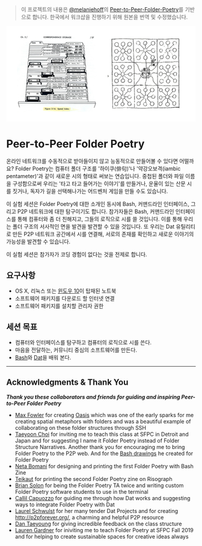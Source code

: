 > 이 프로젝트의 내용은 [@melaniehoff](https://github.com/melaniehoff)의 [Peer-to-Peer-Folder-Poetry](https://github.com/melaniehoff/Peer-to-Peer-Folder-Poetry)를 기반으로 합니다. 한국에서 워크샵을 진행하기 위해 원본을 번역 및 수정했습니다.

![](images/folder-cities.jpg)

# Peer-to-Peer Folder Poetry

온라인 네트워크를 수동적으로 받아들이지 않고 능동적으로 만들어볼 수 있다면 어떨까요? Folder Poetry는 컴퓨터 폴더 구조를 '하이쿠(俳句)'나 '약강오보격(iambic pentameter)'과 같이 새로운 시의 형태로 써보는 연습입니다. 중첩된 폴더와 파일 이름을 구성함으로써 우리는 '타고 타고 들어가는 이야기'를 만들거나, 운율이 있는 산문 시를 짓거나, 독자가 길을 선택해나가는 어드벤처 게임을 만들 수도 있습니다.

이 실험 세션은 Folder Poetry에 대한 소개인 동시에 Bash, 커맨드라인 인터페이스, 그리고 P2P 네트워크에 대한 탐구이기도 합니다. 참가자들은 Bash, 커맨드라인 인터페이스를 통해 컴퓨터와 좀 더 친해지고, 그들의 로직으로 시를 쓸 것입니다. 이를 통해 우리는 폴더 구조의 서사적인 면을 발견을 발견할 수 있을 것입니다. 또 우리는 Dat 유틸리티로 만든 P2P 네트워크 공간에서 시를 연결해, 서로의 존재를 확인하고 새로운 이야기의 가능성을 발견할 수 있습니다.

이 실험 세션은 참가자가 코딩 경험이 없다는 것을 전제로 합니다.

## 요구사항
- OS X, 리눅스 또는 [윈도우 10](https://gist.github.com/solon/4e254be6e0d2e73ef8624470fc9ca852#file-folder-poetry-setup-md)이 탑재된 노트북
- 소프트웨어 패키지를 다운로드 할 인터넷 연결
- 소프트웨어 패키지를 설치할 관리자 권한

## 세션 목표
- 컴퓨터와 인터페이스를 탐구하고 컴퓨터의 로직으로 시를 쓴다.
- 마음을 전달하는, 커뮤니티 중심의 소프트웨어를 만든다.
- [Bash](https://en.wikipedia.org/wiki/Bash_(Unix_shell))와 [Dat](https://dat.foundation/)을 배워 본다.

___

## Acknowledgments & Thank You

**_Thank you these collaborators and friends for guiding and inspiring Peer-to-Peer Folder Poetry_**

- [Max Fowler](https://mfowler.info/) for creating [Oasis](https://mfowler.info/work/oasis/) which was one of the early sparks for me creating spatial metaphors with folders and was a beautiful example of collaborating on these folder structures through SSH
- [Taeyoon Choi](http://taeyoonchoi.com/) for inviting me to teach this class at SFPC in Detroit and Japan and for suggesting I name it Folder Poetry instead of Folder Structure Narratives. Another thank you for encouraging me to bring Folder Poetry to the P2P web. And for the [Bash drawings](https://docs.google.com/presentation/d/1WV_vFHtKB7BUBc3P_oGVlLry6W_8K_fJkJiWzisXonY/edit#slide=id.g60e8df3e27_0_113) he created for Folder Poetry
- [Neta Bomani](https://www.netabomani.com/) for designing and printing the first Folder Poetry with Bash Zine
- [Teikaut](https://www.instagram.com/teikaut/?hl=en) for printing the second Folder Poetry zine on Risograph
- [Brian Solon](https://twitter.com/briansolon?lang=en) for being the Folder Poetry TA twice and writing custom Folder Poetry software students to use in the terminal
- [Callil Capuozzo](https://callil.com/) for guiding me through how Dat works and suggesting ways to integrate Folder Poetry with Dat
- [Laurel Schwulst](http://laurelschwulst.com/) for her many tender Dat Projects and for creating http://p2pforever.org/, a charming and helpful P2P resource
- [Dan Taeyoung](https://dantaeyoung.com/) for giving incredible feedback on the class structure
- [Lauren Gardner](http://laurengardner.com/) for iniviting me to teach Folder Poetry at SFPC Fall 2019 and for helping to create sustainable spaces for creative ideas always
